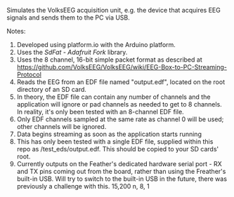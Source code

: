 Simulates the VolksEEG acquisition unit, e.g. the device that acquires EEG signals and sends them to the PC via USB.

Notes:

1. Developed using platform.io with the Arduino platform.
1. Uses the *SdFat - Adafruit Fork* library.
1. Uses the 8 channel, 16-bit simple packet format as described at https://github.com/VolksEEG/VolksEEG/wiki/EEG-Box-to-PC-Streaming-Protocol
1. Reads the EEG from an EDF file named "output.edf", located on the root directory of an SD card.
1. In theory, the EDF file can contain any number of channels and the application will ignore or pad channels as needed to get to 8 channels. In reality, it's only been tested with an 8-channel EDF file.
1. Only EDF channels sampled at the same rate as channel 0 will be used; other channels will be ignored.
1. Data begins streaming as soon as the application starts running
1. This has only been tested with a single EDF file, supplied within this repo as /test_eds/output.edf. This should be copied to your SD cards' root.
1. Currently outputs on the Feather's dedicated hardware serial port - RX and TX pins coming out from the board, rather than using the Freather's built-in USB. Will try to switch to the built-in USB in the future, there was previously a challenge with this. 15,200 n, 8, 1

